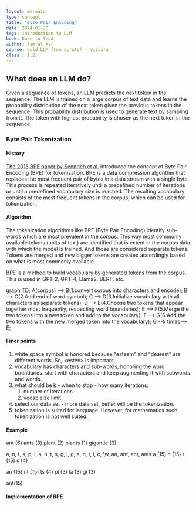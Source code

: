 ```yaml
---
layout: mermaid
type: concept 
title: "Byte Pair Encoding"
date: 2024-01-26
tags: introduction to LLM
book: Dare to lead
author: Samrat Kar
course: buld LLM from scratch - vizuara
class : 1,2.
---
```


## What does an LLM do?

Given a sequence of tokens, an LLM predicts the next token in the sequence. The LLM is trained on a large corpus of text data and learns the probability distribution of the next token given the previous tokens in the sequence. This probability distribution is used to generate text by sampling from it. The token with highest probability is chosen as the next token in the sequence.

### Byte Pair Tokenization

#### History

[The 2016 BPE paper by Sennrich et al.](https://arxiv.org/abs/1508.07909) introduced the concept of Byte Pair Encoding (BPE) for tokenization. BPE is a data compression algorithm that replaces the most frequent pair of bytes in a data stream with a single byte. This process is repeated iteratively until a predefined number of iterations or until a predefined vocabulary size is reached. The resulting vocabulary consists of the most frequent tokens in the corpus, which can be used for tokenization.


#### Algorithm
The tokenization algorithms like BPE (Byte Pair Encoding) identify sub-words which are most prevalent in the corpus. This way most commonly available tokens (units of text) are identified that is extent in the corpus data with which the model is trained. And those are considered separate tokens. Tokens are merged and new bigger tokens are created accordingly based on what is most commonly available.

BPE is a method to build vocabulary by generated tokens from the corpus.
This is used in GPT-2, GPT-4, Llama2, BERT, etc.
[](../)
<div class=mermaid>
graph TD;
    A(corpus) --> B(1.convert corpus into characters and encode);
    B --> C(2.Add end of word symbol);
    C --> D(3.Initialize vocabulary with all characters as separate tokens);
    D --> E(4.Choose two tokens that appear together most frequently, respecting word boundaries);
    E --> F(5.Merge the two tokens into a new token and add to the vocabulary);
    F --> G(6.Add the two tokens with the new merged token into the vocabulary);
    G --k times--> E;
</div>

#### Finer points

1. white space symbol is honored because "esteem" and "dearest" are different words. So, <est\w> is important.
2. vocabulary has characters and sub-words, honoring the word boundaries. start with characters and keep augmenting it with subwords and words.
3. what should be k - when to stop - how many iterations: 
   1. number of iterations
   2. vocab size limit
4. select our data set - more data set, better will be the tokenization. 
5. tokenization is suited for language. However, for mathematics such tokenization is not well suited. 

#### Example

ant (6)
ants (3)
plant (2)
plants (1)
gigantic (3)

a, n, t, s, p, l, a, n, t, s, g, i, g, a, n, t, i, c, \w, an, ant, ant</w>, ants
a (15)
n (15)
t (15)
s (4)

an (15)
nt (15)
ts (4)
pl (3)
la (3)
gi (3)

ant(15)

#### Implementation of BPE








